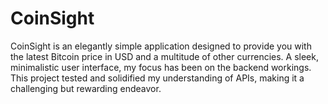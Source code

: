 # CoinSight

CoinSight is an elegantly simple application designed to provide you with the latest Bitcoin price in USD and a multitude of other currencies. A sleek, minimalistic user interface, my focus has been on the backend workings. This project tested and solidified my understanding of APIs, making it a challenging but rewarding endeavor.


